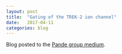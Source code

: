 ```yaml
---
layout: post
title:  "Gating of the TREK-2 ion channel"
date:   2017-04-11
categories: blog
---
```


Blog posted to the [Pande group medium](https://medium.com/@pandelab/gating-of-the-trek-2-ion-channel-8e486eaebc6b).
